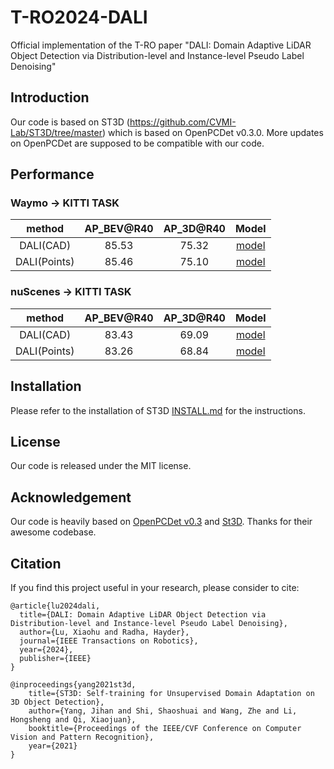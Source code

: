 # T-RO2024-DALI
Official implementation of the T-RO paper "DALI: Domain Adaptive LiDAR Object Detection via Distribution-level and Instance-level Pseudo Label Denoising"

## Introduction
Our code is based on ST3D (https://github.com/CVMI-Lab/ST3D/tree/master) which is based on OpenPCDet v0.3.0. More updates on OpenPCDet are supposed to be compatible with our code.

## Performance
### Waymo -> KITTI TASK
|     method        | AP_BEV@R40 | AP_3D@R40 | Model | 
|:-----------------:|:----------:|:---------:|:-----:|
|    DALI(CAD)      |    85.53   |    75.32  |[model](https://drive.google.com/file/d/1WzVQoue7JUiVmdXOWHJ_tLHGSqRLgV-a/view?usp=sharing)|
|    DALI(Points)   |    85.46   |    75.10  |[model](https://drive.google.com/file/d/1deZbQlRBEoYXaqkfPRqu60AEoZ7BbVfR/view?usp=sharing)|


### nuScenes -> KITTI TASK
|     method        | AP_BEV@R40 | AP_3D@R40 | Model |
|:-----------------:|:----------:|:---------:|:-----:|
|    DALI(CAD)      |    83.43   |    69.09  | [model](https://drive.google.com/file/d/1FfI7LhDIElICmCxAR6dqy0PBLXt24DkL/view?usp=sharing)|
|    DALI(Points)   |    83.26   |    68.84  | [model](https://drive.google.com/file/d/1Ni1s7ctSYvoJgIHWYEltfxarBqbwtjhF/view?usp=sharing)|

## Installation

Please refer to the installation of ST3D [INSTALL.md](https://github.com/CVMI-Lab/ST3D/blob/master/docs/INSTALL.md) for the instructions.

## License

Our code is released under the MIT license.

## Acknowledgement

Our code is heavily based on [OpenPCDet v0.3](https://github.com/open-mmlab/OpenPCDet/commit/e3bec15f1052b4827d942398f20f2db1cb681c01) and [St3D](https://github.com/CVMI-Lab/ST3D/tree/master). Thanks for their awesome codebase.

## Citation

If you find this project useful in your research, please consider to cite:
```
@article{lu2024dali,
  title={DALI: Domain Adaptive LiDAR Object Detection via Distribution-level and Instance-level Pseudo Label Denoising},
  author={Lu, Xiaohu and Radha, Hayder},
  journal={IEEE Transactions on Robotics},
  year={2024},
  publisher={IEEE}
}
```
```
@inproceedings{yang2021st3d,
    title={ST3D: Self-training for Unsupervised Domain Adaptation on 3D Object Detection},
    author={Yang, Jihan and Shi, Shaoshuai and Wang, Zhe and Li, Hongsheng and Qi, Xiaojuan},
    booktitle={Proceedings of the IEEE/CVF Conference on Computer Vision and Pattern Recognition},
    year={2021}
}
```
